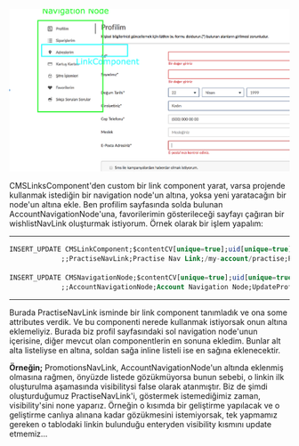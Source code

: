 
![alt text](https://github.com/cantanert/Hybris-Documentation/blob/master/w.png "")

  CMSLinksComponent'den custom bir link component yarat, varsa projende kullanmak istediğin bir  navigation node'un altına, 
yoksa yeni yaratacağın bir node'un altına ekle. Ben profilim sayfasında solda bulunan AccountNavigationNode'una, favorilerimin
gösterileceği sayfayı çağıran bir wishlistNavLink oluşturmak istiyorum. Örnek olarak bir işlem yapalım:

___________________________________________________________________________________________________________________________________________________________________________________________________________________________________________________________
 ```SQL
INSERT_UPDATE CMSLinkComponent;$contentCV[unique=true];uid[unique=true];name;url;&linkRef; &componentRef;styleAttributes;target(code)[default='sameWindow'];visible[default=true];external[default=false];desktopOnly[default=true]; HaveImageAndTitle[default=false] 
              ;;PractiseNavLink;Practise Nav Link;/my-account/practise;PractiseNavLink;PractiseNavLink;pratik;;true;;;                                                                                                                                                
                                                                                                                                                                                                                                                         
 INSERT_UPDATE CMSNavigationNode;$contentCV[unique=true];uid[unique=true];name;links(&linkRef);parent(uid, $contentCV);visible[default=true];&nodeRef                                                                                               
              ;;AccountNavigationNode;Account Navigation Node;UpdateProfileNavLink,OrderHistoryNavLink,AddressBookNavLink,CardNavLink,UpdatePasswordNavLink,PromotionsNavLink,FAQNavLink,PractiseNavLink;SiteRootNode;;MaviAccountNavigationNode;                                                                

```
_________________________________________________________________________________________________________________________________________________________________________________________________________________________________________________________

  Burada PractiseNavLink isminde bir link component tanımladık ve ona some attributes verdik. Ve bu componenti nerede kullanmak 
istiyorsak onun altına eklemeliyiz. Burada biz profil sayfasındaki sol navigation node'unun içerisine, diğer mevcut olan 
componentlerin en sonuna ekledim. Bunlar alt alta listeliyse en altına, soldan sağa inline listeli ise en sağına eklenecektir. 

  __Örneğin;__ PromotionsNavLink, AccountNavigationNode'un altında eklenmiş olmasına rağmen, önyüzde listede gözükmüyorsa bunun 
sebebi, o linkin ilk oluşturulma aşamasında visibilitysi false olarak atanmıştır. Biz de şimdi oluşturduğumuz PractiseNavLink'i,
göstermek istemediğimiz zaman, visibility'sini none yaparız. Örneğin o kısımda bir geliştirme yapılacak ve o geliştirme canlıya 
alınana kadar gözükmesini istemiyorsak, tek yapmamız gereken o tablodaki linkin bulunduğu enteryden visibility kısmını update 
etmemiz...



